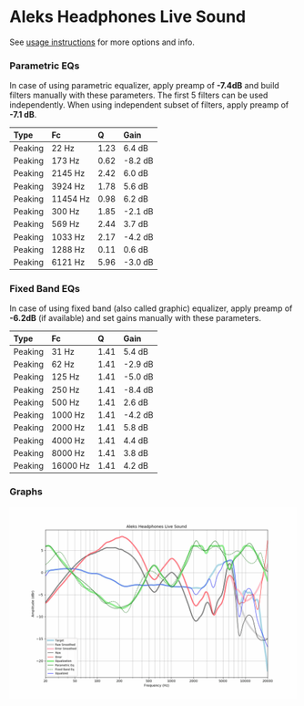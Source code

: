 # Aleks Headphones Live Sound
See [usage instructions](https://github.com/jaakkopasanen/AutoEq#usage) for more options and info.

### Parametric EQs
In case of using parametric equalizer, apply preamp of **-7.4dB** and build filters manually
with these parameters. The first 5 filters can be used independently.
When using independent subset of filters, apply preamp of **-7.1 dB**.

| Type    | Fc       |    Q | Gain    |
|:--------|:---------|:-----|:--------|
| Peaking | 22 Hz    | 1.23 | 6.4 dB  |
| Peaking | 173 Hz   | 0.62 | -8.2 dB |
| Peaking | 2145 Hz  | 2.42 | 6.0 dB  |
| Peaking | 3924 Hz  | 1.78 | 5.6 dB  |
| Peaking | 11454 Hz | 0.98 | 6.2 dB  |
| Peaking | 300 Hz   | 1.85 | -2.1 dB |
| Peaking | 569 Hz   | 2.44 | 3.7 dB  |
| Peaking | 1033 Hz  | 2.17 | -4.2 dB |
| Peaking | 1288 Hz  | 0.11 | 0.6 dB  |
| Peaking | 6121 Hz  | 5.96 | -3.0 dB |

### Fixed Band EQs
In case of using fixed band (also called graphic) equalizer, apply preamp of **-6.2dB**
(if available) and set gains manually with these parameters.

| Type    | Fc       |    Q | Gain    |
|:--------|:---------|:-----|:--------|
| Peaking | 31 Hz    | 1.41 | 5.4 dB  |
| Peaking | 62 Hz    | 1.41 | -2.9 dB |
| Peaking | 125 Hz   | 1.41 | -5.0 dB |
| Peaking | 250 Hz   | 1.41 | -8.4 dB |
| Peaking | 500 Hz   | 1.41 | 2.6 dB  |
| Peaking | 1000 Hz  | 1.41 | -4.2 dB |
| Peaking | 2000 Hz  | 1.41 | 5.8 dB  |
| Peaking | 4000 Hz  | 1.41 | 4.4 dB  |
| Peaking | 8000 Hz  | 1.41 | 3.8 dB  |
| Peaking | 16000 Hz | 1.41 | 4.2 dB  |

### Graphs
![](./Aleks%20Headphones%20Live%20Sound.png)